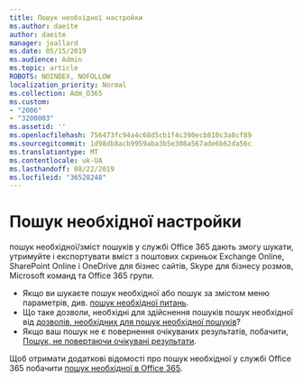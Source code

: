 ```yaml
---
title: Пошук необхідної настройки
ms.author: daeite
author: daeite
manager: joallard
ms.date: 05/15/2019
ms.audience: Admin
ms.topic: article
ROBOTS: NOINDEX, NOFOLLOW
localization_priority: Normal
ms.collection: Adm_O365
ms.custom:
- "2006"
- "3200003"
ms.assetid: ''
ms.openlocfilehash: 756473fc94a4c68d5cb1f4c390ecb810c3a8cf89
ms.sourcegitcommit: 1d98db8acb9959aba3b5e308a567ade6b62da56c
ms.translationtype: MT
ms.contentlocale: uk-UA
ms.lasthandoff: 08/22/2019
ms.locfileid: "36528248"
---
```

# <a name="ediscovery-settings"></a>Пошук необхідної настройки

пошук необхідної/зміст пошуків у службі Office 365 дають змогу шукати, утримуйте і експортувати вміст з поштових скриньок Exchange Online, SharePoint Online і OneDrive для бізнес сайтів, Skype для бізнесу розмов, Microsoft команд та Office 365 групи.

- Якщо ви шукаєте пошук необхідної або пошук за змістом меню параметрів, див. [пошук необхідної питань](https://docs.microsoft.com/alchemyinsights/ediscovery-issues).
- Що таке дозволи, необхідні для здійснення пошуків пошук необхідної від [дозволів, необхідних для пошук необхідної пошуків](https://docs.microsoft.com/alchemyinsights/permissions-required-for-ediscovery-searches)?
- Якщо ваш пошук не є повернення очікуваних результатів, побачити, [Пошук, не повертаючи очікувані результати](https://docs.microsoft.com/alchemyinsights/search-not-returning-expected-results).

Щоб отримати додаткові відомості про пошук необхідної у службі Office 365 побачити [пошук необхідної в Office 365](https://docs.microsoft.com/office365/securitycompliance/ediscovery).
